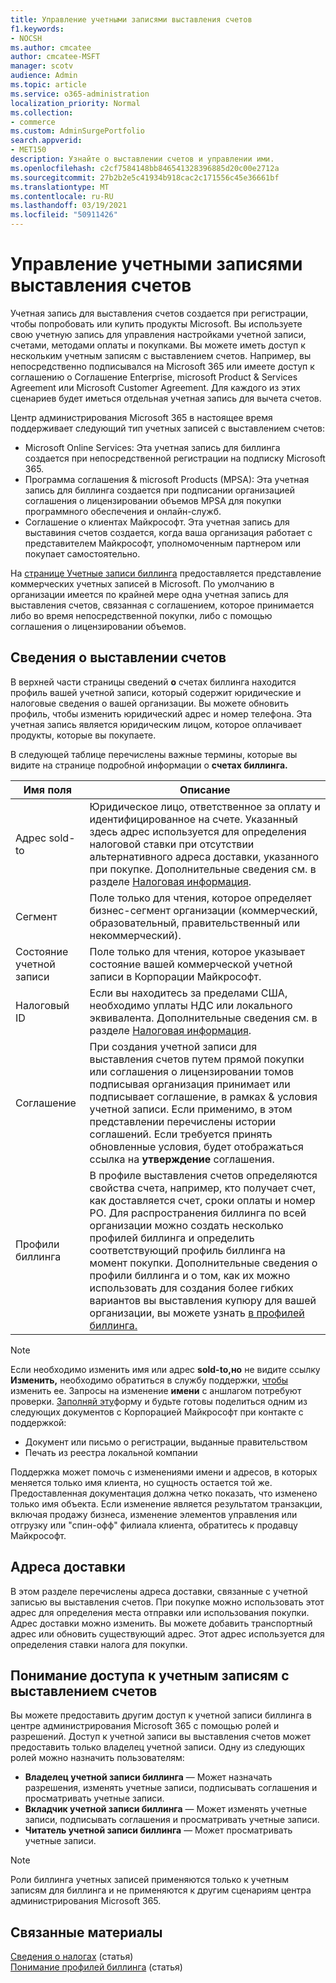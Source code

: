 ```yaml
---
title: Управление учетными записями выставления счетов
f1.keywords:
- NOCSH
ms.author: cmcatee
author: cmcatee-MSFT
manager: scotv
audience: Admin
ms.topic: article
ms.service: o365-administration
localization_priority: Normal
ms.collection:
- commerce
ms.custom: AdminSurgePortfolio
search.appverid:
- MET150
description: Узнайте о выставлении счетов и управлении ими.
ms.openlocfilehash: c2cf7584148bb846541328396885d20c00e2712a
ms.sourcegitcommit: 27b2b2e5c41934b918cac2c171556c45e36661bf
ms.translationtype: MT
ms.contentlocale: ru-RU
ms.lasthandoff: 03/19/2021
ms.locfileid: "50911426"
---
```

# <a name="manage-billing-accounts"></a>Управление учетными записями выставления счетов

Учетная запись для выставления счетов создается при регистрации, чтобы попробовать или купить продукты Microsoft. Вы используете свою учетную запись для управления настройками учетной записи, счетами, методами оплаты и покупками. Вы можете иметь доступ к нескольким учетным записям с выставлением счетов. Например, вы непосредственно подписывался на Microsoft 365 или имеете доступ к соглашению о Соглашение Enterprise, microsoft Product & Services Agreement или Microsoft Customer Agreement. Для каждого из этих сценариев будет иметься отдельная учетная запись для вычета счетов.

Центр администрирования Microsoft 365 в настоящее время поддерживает следующий тип учетных записей с выставлением счетов:

- Microsoft Online Services: Эта учетная запись для биллинга создается при непосредственной регистрации на подписку Microsoft 365.
- Программа соглашения & microsoft Products (MPSA): Эта учетная запись для биллинга создается при подписании организацией соглашения о лицензировании объемов MPSA для покупки программного обеспечения и онлайн-служб.
- Соглашение о клиентах Майкрософт. Эта учетная запись для выставиния счетов создается, когда ваша организация работает с представителем Майкрософт, уполномоченным партнером или покупает самостоятельно.

На <a href="https://go.microsoft.com/fwlink/p/?linkid=2084771" target="_blank">странице Учетные записи биллинга</a> предоставляется представление коммерческих учетных записей в Microsoft. По умолчанию в организации имеется по крайней мере одна учетная запись для выставления счетов, связанная с соглашением, которое принимается либо во время непосредственной покупки, либо с помощью соглашения о лицензировании объемов.

## <a name="understand-billing-account-details"></a>Сведения о выставлении счетов

В верхней части страницы сведений **о** счетах биллинга находится профиль вашей учетной записи, который содержит юридические и налоговые сведения о вашей организации. Вы можете обновить профиль, чтобы изменить юридический адрес и номер телефона. Эта учетная запись является юридическим лицом, которое оплачивает продукты, которые вы покупаете.

В следующей таблице перечислены важные термины, которые вы видите на странице подробной информации о **счетах биллинга.**

| Имя поля | Описание |
|------------------|------------------------------------------------------------------------------------------------------------------------------------------------------------------------------------------------------------------------------------------------------------------------------|
| Адрес sold-to | Юридическое лицо, ответственное за оплату и идентифицированное на счете. Указанный здесь адрес используется для определения налоговой ставки при отсутствии альтернативного адреса доставки, указанного при покупке. Дополнительные сведения см. в разделе [Налоговая информация](billing-and-payments/tax-information.md). |
| Сегмент | Поле только для чтения, которое определяет бизнес-сегмент организации (коммерческий, образовательный, правительственный или некоммерческий). |
| Состояние учетной записи | Поле только для чтения, которое указывает состояние вашей коммерческой учетной записи в Корпорации Майкрософт. |
| Налоговый ID | Если вы находитесь за пределами США, необходимо уплаты НДС или локального эквивалента. Дополнительные сведения см. в разделе [Налоговая информация](billing-and-payments/tax-information.md). |
| Соглашение | При создания учетной записи для выставления счетов путем прямой покупки или соглашения о лицензировании томов подписывая организация принимает или подписывает соглашение, в рамках & условия учетной записи. Если применимо, в этом представлении перечислены истории соглашений. Если требуется принять обновленные условия, будет отображаться ссылка на **утверждение** соглашения. |
| Профили биллинга | В профиле выставления счетов определяются свойства счета, например, кто получает счет, как доставляется счет, сроки оплаты и номер PO. Для распространения биллинга по всей организации можно создать несколько профилей биллинга и определить соответствующий профиль биллинга на момент покупки. Дополнительные сведения о профили биллинга и о том, как их можно использовать для создания более гибких вариантов вы выставления купюру для вашей организации, вы можете узнать [в профилей биллинга.](billing-and-payments/manage-billing-profiles.md) |

> [!NOTE]
> Если необходимо изменить имя или адрес **sold-to,но** не видите ссылку **Изменить,** необходимо обратиться в службу поддержки, [чтобы](../admin/contact-support-for-business-products.md) изменить ее. Запросы на изменение **имени** с аншлагом потребуют проверки. [Заполняй эту](https://www.microsoft.com/download/details.aspx?id=102732)форму и будьте готовы поделиться одним из следующих документов с Корпорацией Майкрософт при контакте с поддержкой:
>
> - Документ или письмо о регистрации, выданные правительством
> - Печать из реестра локальной компании
>
> Поддержка может помочь с изменениями имени и адресов, в которых меняется только имя клиента, но сущность остается той же. Предоставленная документация должна четко показать, что изменено только имя объекта. Если изменение является результатом транзакции, включая продажу бизнеса, изменение элементов управления или отгрузку или "спин-офф" филиала клиента, обратитесь к продавцу Майкрософт.

## <a name="shipping-addresses"></a>Адреса доставки

В этом разделе перечислены адреса доставки, связанные с учетной записью вы выставления счетов. При покупке можно использовать этот адрес для определения места отправки или использования покупки. Адрес доставки можно изменить. Вы можете добавить транспортный адрес или обновить существующий адрес. Этот адрес используется для определения ставки налога для покупки.

## <a name="understand-access-to-billing-accounts"></a>Понимание доступа к учетным записям с выставлением счетов

Вы можете предоставить другим доступ к учетной записи биллинга в центре администрирования Microsoft 365 с помощью ролей и разрешений. Доступ к учетной записи вы выставления счетов может предоставить только владелец учетной записи. Одну из следующих ролей можно назначить пользователям:

- **Владелец учетной записи биллинга** &mdash; Может назначать разрешения, изменять учетные записи, подписывать соглашения и просматривать учетные записи.
- **Вкладчик учетной записи биллинга** &mdash; Может изменять учетные записи, подписывать соглашения и просматривать учетные записи.
- **Читатель учетной записи биллинга** &mdash; Может просматривать учетные записи.

> [!Note]
> Роли биллинга учетных записей применяются только к учетным записям для биллинга и не применяются к другим сценариям центра администрирования Microsoft 365.

## <a name="related-content"></a>Связанные материалы

[Сведения о налогах](billing-and-payments/tax-information.md) (статья) \
[Понимание профилей биллинга](billing-and-payments/manage-billing-profiles.md) (статья)